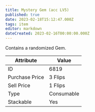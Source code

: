 ```yaml
---
title: Mystery Gem (acc LV5)
published: true
date: 2023-02-18T15:12:47.000Z
tags: item
editor: markdown
dateCreated: 2023-02-16T00:00:00.000Z
---
```


Contains a randomized Gem.

|Attribute|Value|
|-|-|
|ID|6819|
|Purchase Price|3 Flips|
|Sell Price|1 Flips|
|Type|Consumable|
|Stackable|Yes|


